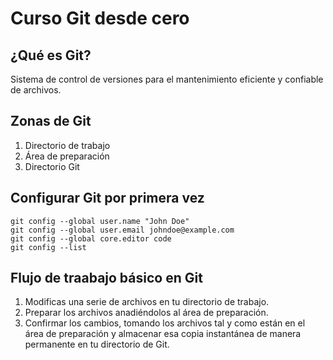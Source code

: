 # Curso Git desde cero

## ¿Qué es Git?

Sistema de control de versiones para el mantenimiento eficiente y confiable de archivos.

## Zonas de Git

1. Directorio de trabajo
2. Área de preparación
3. Directorio Git

## Configurar Git por primera vez

```
git config --global user.name "John Doe"
git config --global user.email johndoe@example.com
git config --global core.editor code
git config --list
```

## Flujo de traabajo básico en Git

1. Modificas una serie de archivos en tu directorio de trabajo.
2. Preparar los archivos anadiéndolos al área de preparación.
3. Confirmar los cambios, tomando los archivos tal y como están en el área de preparación y almacenar esa copia instantánea de manera permanente en tu directorio de Git.
